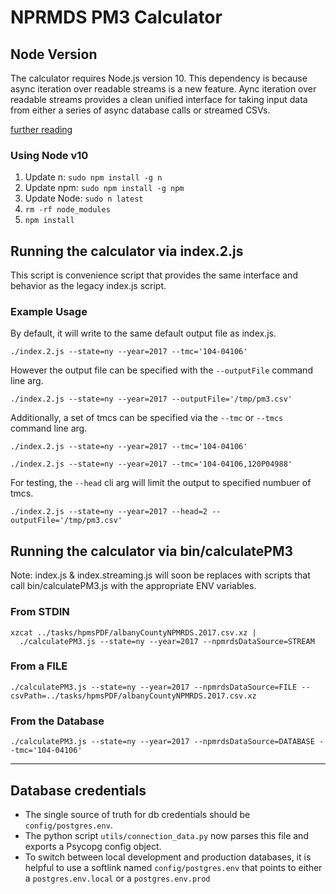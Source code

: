 # NPRMDS PM3 Calculator

## Node Version

The calculator requires Node.js version 10.
This dependency is because async iteration over readable streams is a new feature.
Aync iteration over readable streams provides a clean 
unified interface for taking input data from
either a series of async database calls or streamed CSVs.

[further reading](http://2ality.com/2018/04/async-iter-nodejs.html)

### Using Node v10

1. Update n: `sudo npm install -g n`
1. Update npm: `sudo npm install -g npm`
1. Update Node: `sudo n latest`
1. `rm -rf node_modules`
1. `npm install`

## Running the calculator via index.2.js

This script is convenience script that provides the same interface and behavior
as the legacy index.js script.

### Example Usage

By default, it will write to the same default output file as index.js.


```
./index.2.js --state=ny --year=2017 --tmc='104-04106'
```

However the output file can be specified with the `--outputFile` command line arg.

```
./index.2.js --state=ny --year=2017 --outputFile='/tmp/pm3.csv'
```

Additionally, a set of tmcs can be specified
via the `--tmc` or `--tmcs` command line arg.

```
./index.2.js --state=ny --year=2017 --tmc='104-04106'
```

```
./index.2.js --state=ny --year=2017 --tmc='104-04106,120P04988'
```

For testing, the `--head` cli arg will limit the output to specified numbuer of tmcs.

```
./index.2.js --state=ny --year=2017 --head=2 --outputFile='/tmp/pm3.csv'
```

## Running the calculator via bin/calculatePM3

Note: index.js & index.streaming.js will soon be replaces with scripts
that call bin/calculatePM3.js with the appropriate ENV variables.

### From STDIN

```
xzcat ../tasks/hpmsPDF/albanyCountyNPMRDS.2017.csv.xz |
  ./calculatePM3.js --state=ny --year=2017 --npmrdsDataSource=STREAM
```

### From a FILE

```
./calculatePM3.js --state=ny --year=2017 --npmrdsDataSource=FILE --csvPath=../tasks/hpmsPDF/albanyCountyNPMRDS.2017.csv.xz
```

### From the Database

```
./calculatePM3.js --state=ny --year=2017 --npmrdsDataSource=DATABASE --tmc='104-04106'
```

------------------

## Database credentials

* The single source of truth for db credentials should be `config/postgres.env`.
* The python script `utils/connection_data.py` now
  parses this file and exports a Psycopg config object.
* To switch between local development and production databases,
  it is helpful to use a softlink named `config/postgres.env` that points
  to either a `postgres.env.local` or a `postgres.env.prod`
